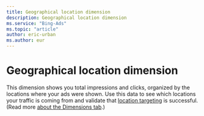 ```yaml
---
title: Geographical location dimension
description: Geographical location dimension
ms.service: "Bing-Ads"
ms.topic: "article"
author: eric-urban
ms.author: eur
---
```


# Geographical location dimension

This dimension shows you total impressions and clicks, organized by the locations where your ads were shown.        Use this data to see which locations your traffic is coming from and validate that [location targeting](../hlp_BA_CONC_Targeting.md) is successful. (Read more [about the Dimensions tab](../hlp_BA_CONC_AboutDimensionsTab.md).)


